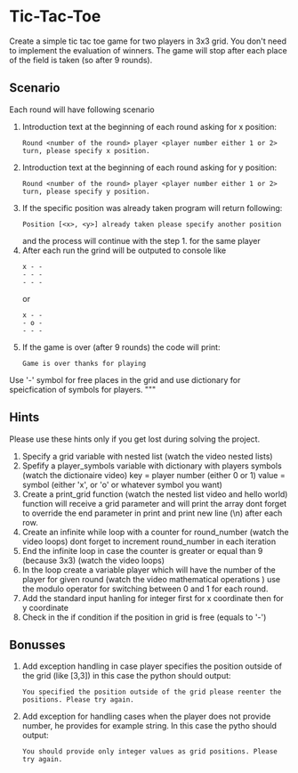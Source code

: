 # Tic-Tac-Toe
Create a simple tic tac toe game for two players in 3x3 grid. 
You don't need to implement the evaluation of winners. 
The game will stop after each place of the field is taken (so after 9 rounds).

## Scenario
Each round will have following scenario
1. Introduction text at the beginning of each round asking for x position: 
    ```
    Round <number of the round> player <player number either 1 or 2> turn, please specify x position.
    ```
2. Introduction text at the beginning of each round asking for y position: 
    ```
    Round <number of the round> player <player number either 1 or 2> turn, please specify y position.
    ```
3. If the specific position was already taken program will return following:
    ```
    Position [<x>, <y>] already taken please specify another position
    ```
   and the process will continue with the step 1. for the same player
4. After each run the grind will be outputed to console like 
    ```
    x - -
    - - -
    - - -
    ```
   or 
    ```
    x - -
    - o -
    - - -
    ```
5. If the game is over (after 9 rounds) the code will print: 
    ```
    Game is over thanks for playing
    ```

Use '-' symbol for free places in the grid and use dictionary for speicfication of symbols for players.
"""

## Hints 
Please use these hints only if you get lost during solving the project.
1. Specify a grid variable with nested list (watch the video nested lists)
2. Spefify a player_symbols variable with dictionary with players symbols (watch the dictionaire video)
    key = player number (either 0 or 1)
    value = symbol (either 'x', or 'o' or whatever symbol you want)
3. Create a print_grid function (watch the nested list video and hello world)
    function will receive a grid parameter and will print the array 
    dont forget to override the end parameter in print and print new line (\n) after each row.
4. Create an infinite while loop with a counter for round_number (watch the video loops)
    dont forget to increment round_number in each iteration
5. End the infinite loop in case the counter is greater or equal than 9 (because 3x3) (watch the video loops)
6. In the loop create a variable player which will have the number of the player for given round (watch the video mathematical operations )
    use the modulo operator for switching between 0 and 1 for each round.
7. Add the standard input hanling for integer
    first for x coordinate 
    then for y coordinate
8. Check in the if condition if the position in grid is free (equals to '-')

## Bonusses 
1. Add exception handling in case player specifies the position outside of the grid (like [3,3]) in this case the python should output: 
    ```
    You specified the position outside of the grid please reenter the positions. Please try again.
    ```
2. Add exception for handling cases when the player does not provide number, he provides for example string. In this case the pytho  should output: 
    ```
    You should provide only integer values as grid positions. Please try again.
    ```